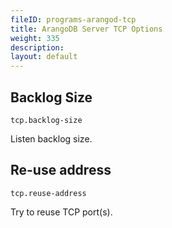 ```yaml
---
fileID: programs-arangod-tcp
title: ArangoDB Server TCP Options
weight: 335
description: 
layout: default
---
```

## Backlog Size

`tcp.backlog-size`

Listen backlog size.

## Re-use address

`tcp.reuse-address`

Try to reuse TCP port(s).
